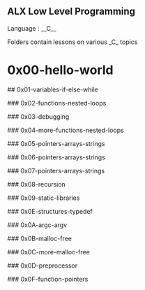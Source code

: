 ## ALX Low Level Programming
<p>Language : __C__ 
</p>
<p>
 Folders contain lessons on various _C_ topics
</p>

# 0x00-hello-world
<p> </p>
## 0x01-variables-if-else-while
<p> </p>
### 0x02-functions-nested-loops
<p> </p>
### 0x03-debugging
<p> </p>
### 0x04-more-functions-nested-loops
<p> </p>
### 0x05-pointers-arrays-strings  
<p> </p>
### 0x06-pointers-arrays-strings  
<p> </p>
### 0x07-pointers-arrays-strings  
<p> </p>
### 0x08-recursion                
<p> </p>
### 0x09-static-libraries         
<p> </p>
### 0x0E-structures-typedef
<p> </p>
### 0x0A-argc-argv
<p> </p>
### 0x0B-malloc-free
<p> </p>
### 0x0C-more-malloc-free
<p> </p>
### 0x0D-preprocessor
<p> </p>
### 0x0F-function-pointers
<p> </p>
